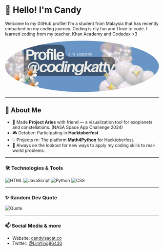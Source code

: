 # 👋 Hello! I'm Candy

Welcome to my GitHub profile! I'm a student from Malaysia that has recently embarked on my coding journey. Coding is rlly fun and I love to code. I learned coding from my teacher, Khan Academy and Codedex <3

<p align="center">
  <img src="banner1.png" width="100%" style="border-radius:50%;" />
</p>

---

## 🌟 About Me
- 🔭 Made **Project Aries** with friend — a visualization tool for exoplanets and constellations. (NASA Space App Challenge 2024)
- 🎮 October: Participating in **Hacktoberfest**.
- 💡 Projects rn: The platform **Math4Python** for Hacktoberfest.
- 🚀 Always on the lookout for new ways to apply my coding skills to real-world problems.

---

### 🛠️ Technologies & Tools
![HTML](https://img.shields.io/badge/-HTML-red?style=for-the-badge&logo=html5)
![JavaScript](https://img.shields.io/badge/-JavaScript-yellow?style=for-the-badge&logo=javascript)
![Python](https://img.shields.io/badge/-Python-blue?style=for-the-badge&logo=python)
![CSS](https://img.shields.io/badge/-CSS-cyan?style=for-the-badge&logo=CSS)

---

### ✨ Random Dev Quote
![Quote](https://quotes-github-readme.vercel.app/api?type=horizontal&theme=radical)

---

### 📫 Social Media & more
- Website: [candyisacat.co](https://www.candyisacat.co)
- Twitter: [@LimYing86430](https://x.com/LimYing86340)

<!--
**codingkatty/codingkatty** is a ✨ _special_ ✨ repository because its `README.md` (this file) appears on your GitHub profile.

Here are some ideas to get you started:

- 🔭 I’m currently working on ...
- 🌱 I’m currently learning ...
- 👯 I’m looking to collaborate on ...
- 🤔 I’m looking for help with ...
- 💬 Ask me about ...
- 📫 How to reach me: ...
- 😄 Pronouns: ...
- ⚡ Fun fact: ...
-->
